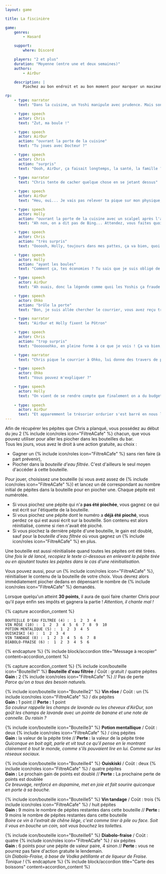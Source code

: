 ```yaml
---
layout: game

title: La fiscinière

game:
    genres:
        - Hasard

    support:
        where: Discord

    players: "2 et plus"
    duration: "Moyenne (entre une et deux semaines)"
    authors:
        - AirDur

    description: |
        Piochez au bon endroit et au bon moment pour marquer un maximum de points !

rp:
    - type: narrator
      text: "Dans la cuisine, un Yoshi manipule avec prudence. Mais son nez lui cache la vue"

    - type: speech
      actor: Chris
      text: "Zut, ma boule !"

    - type: speech
      actor: AirDur
      action: "ouvrant la porte de la cuisine"
      text: "Tu joues avec Docteur ?"

    - type: speech
      actor: Chris
      action: "surpris"
      text: "Oooh, AirDur, ça faisait longtemps, la santé, la famille ? T'as pas pris du muscle ? Ça te va bien - AH"
      
    - type: narrator
      text: "Chris tente de cacher quelque chose en se jetant dessus"  

    - type: speech
      actor: AirDur
      text: "Heu, oui... Je vais pas relever ta pique sur mon physique, j'ai effectivement pas pu faire d'exercice récemment puisque monsieur me fait faire le SAV chaque fois qu'un client enragé déboule."

    - type: speech
      actor: Holly
      action: "ouvrant la porte de la cuisine avec un scalpel après l'avoir anesthésiée"
      text: "Ah non, on a dit pas de Bing... Attendez, vous faites quoi avec la caisse à bouteilles et... Ce sont des pépites d'or ?"

    - type: speech
      actor: Chris
      action: "très surpris"
      text: "Oooooh, Holly, toujours dans mes pattes, ça va bien, quoi de huit - de neuf pardon ? Moi, absolument rien. Je ne mets absolument pas mes économies créées en faisant fondre nos fonds de caisse dans des bouteilles, tu serais pas un peu maboule ?"

    - type: speech
      actor: Holly
      action: "ayant les boules"
      text: "Comment ça, tes économies ? Tu sais que je suis obligé de mettre de mes fonds personnels tous les matins au cas-où l'inspection vient nous contrôler ?"

    - type: speech
      actor: AirDur
      text: "Ah ouais, donc la légende comme quoi les Yoshis ça fraude le FISC est fausse, en fait c'est pire. Bon, arrête tes bêtises et raboule"

    - type: speech
      actor: Ohko
      action: "brûle la porte"
      text: "Bon, je suis allée chercher le courrier, vous avez reçu trois lettres : un P, un Q et un R, un prospectus pour un bar à eau et une relance des impôts."

    - type: narrator
      text: "AirDur et Holly fixent le Pôtron"

    - type: speech
      actor: Chris
      action: "trop surpris"
      text: "Ooooooohko, en pleine forme à ce que je vois ! Ça va bien, la famille, les amis, la Suisse, tout ça ? Tu sais que les portes ça pousse pas sur les arbres ? Je t'enverrai un RIB. BON, faut que j'y aille, j'ai un ami qui m'invite à faire un Monopoly chez lui, salut salut..."

    - type: narrator
      text: "Chris pique le courrier à Ohko, lui donne des travers de porc caramélisés puis part en courant"

    - type: speech
      actor: Ohko
      text: "Vous pouvez m'expliquer ?"

    - type: speech
      actor: Holly
      text: "On vient de se rendre compte que finalement on a du budget."
      
    - type: speech
      actor: AirDur
      text: "Et apparemment le trésorier ordurier s'est barré en nous laissant une barre. Champagne ?"
---
```


Afin de récupérer les pépites que Chris a planqué, vous possédez au début du jeu 2 {% include icon/roles icon="FiltreACafe" %} chacun, que vous pouvez utiliser pour aller les piocher dans les bouteilles du bar.  
Tous les jours, vous avez le droit à une action gratuite, au choix : 
- Gagner un {% include icon/roles icon="FiltreACafe" %} sans rien faire (à part prévenir),
- Piocher dans la *bouteille d'eau filtrée*. C'est d'ailleurs le seul moyen d'accéder à cette bouteille.

Pour jouer, choisissez une bouteille (si vous avez assez de {% include icon/roles icon="FiltreACafe" %}) et lancez un dé correspondant au nombre initial de pépites dans la bouteille pour en piocher une. Chaque pépite est numérotée.  
- Si vous piochez une pépite qui n'a **pas été piochée**, vous gagnez ce qui est écrit sur l'étiquette de la bouteille. 
- Si vous piochez une pépite dont le numéro a **déjà été pioché**, vous perdez ce qui est aussi écrit sur la bouteille. Son contenu est alors réinitialisé, comme si rien n'avait été pioché.
- Si vous piochez la dernière pépite d'une bouteille, le gain est doublé, sauf pour la *bouteille d'eau filtrée* où vous gagnez un {% include icon/roles icon="FiltreACafe" %} en plus.

Une bouteille est aussi réinitialisée quand toutes les pépites ont été tirées.  
*Une fois le dé lancé, recopiez le texte ci-dessous en enlevant la pépite tirée ou en ajoutant toutes les pépites dans le cas d'une réinitialisation.*

Vous pouvez aussi, pour un {% include icon/roles icon="FiltreACafe" %}, réinitialiser le contenu de la bouteille de votre choix. Vous devrez alors immédiatement piocher dedans en dépensant le nombre de {% include icon/roles icon="FiltreACafe" %} demandés.

Lorsque quelqu'un atteint **30 points**, il aura de quoi faire chanter Chris pour qu'il paye enfin ses impôts et gagnera la partie ! *Attention, il chante mal !*

{% capture accordion_content %}
```
BOUTEILLE D'EAU FILTRÉE (4) :  1  2  3  4  
VIN RÔSE (10) :  1  2  3  4  5  6  7  8  9  10  
POTION MENTALIQUE (5) :  1  2  3  4  5  
OUISKISKI (4) :  1  2  3  4  
VIN TANDAGE (8) :  1  2  3  4  5  6  7  8  
DIABOLO-FRAISE (6) :  1  2  3  4  5  6
```
{% endcapture %}
{% include block/accordion title="Message à recopier" content=accordion_content %}

{% capture accordion_content %}
{% include icon/bouteille icon="Bouteille1" %} **Bouteille d'eau filtrée** / Coût : gratuit / quatre pépites  
**Gain :** 2 {% include icon/roles icon="FiltreACafe" %} // Pas de perte  
*Parce qu'on a tous des besoin naturels.*  

{% include icon/bouteille icon="Bouteille2" %} **Vin rôse** / Coût : un {% include icon/roles icon="FiltreACafe" %} / dix pépites  
**Gain :** 1 point // **Perte :** 1 point  
*Sa couleur rappelle les champs de lavande ou les cheveux d'AirDur, son goût les champs de lavande avec un pointe de banane et une note de cannelle. Du raisin ?*  

{% include icon/bouteille icon="Bouteille3" %} **Potion mentallique**  / Coût : deux {% include icon/roles icon="FiltreACafe" %} / cinq pépites  
**Gain :** la valeur de la pépite tirée // **Perte :** la valeur de la pépite tirée  
*Quiconque en boit agit, parle et vit tout ce qu'il pense en le montrant clairement à tout le monde, comme s'ils pouvaient lire en lui. Comme sur les réseaux sociaux.*  

{% include icon/bouteille icon="Bouteille4" %} **Ouiskiski** / Coût : deux {% include icon/roles icon="FiltreACafe" %} / quatre pépites  
**Gain :** Le prochain gain de points est doublé // **Perte :** La prochaine perte de points est doublée  
*Ce breuvage, renforcé en dopamine, met en joie et fait sourire quiconque en porte à sa bouche.*  

{% include icon/bouteille icon="Bouteille5" %} **Vin tandage** / Coût : trois {% include icon/roles icon="FiltreACafe" %} / huit pépites  
**Gain :** 9 moins le nombre de pépites restantes dans cette bouteille // **Perte :** 9 moins le nombre de pépites restantes dans cette bouteille  
*Boire ce vin à l'extrait de chêne liège, c'est comme tirer à pile ou face. Soit il vous en bouche un coin, soit vous bouchez les toilettes.*  

{% include icon/bouteille icon="Bouteille6" %} **Diabolo-fraise** / Coût : quatre {% include icon/roles icon="FiltreACafe" %} / six pépites  
**Gain :** 6 points pour une pépite de valeur paire, 4 sinon // **Perte :** vous ne pourrez pas faire d'action gratuite le lendemain.  
*Un Diabolo-Fraise, à base de Vodka pétillante et de liqueur de Fraise. Tonique !*
{% endcapture %}
{% include block/accordion title="Carte des boissons" content=accordion_content %}

